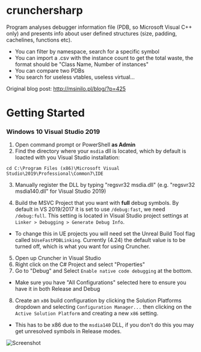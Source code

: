 # crunchersharp
Program analyses debugger information file (PDB, so Microsoft Visual C++ only) and presents info about user defined structures (size, padding, cachelines, functions etc). 

- You can filter by namespace, search for a specific symbol
- You can import a .csv with the instance count to get the total waste, the format should be "Class Name, Number of instances"
- You can compare two PDBs
- You search for useless vtables, useless virtual...  

Original blog post: http://msinilo.pl/blog/?p=425
# Getting Started

### Windows 10 Visual Studio 2019

1. Open command prompt or PowerShell **as Admin** 
2. Find the directory where your `msdia` dll is located, which by default is loacted with you Visual Studio installation:

  ```
  cd C:\Program Files (x86)\Microsoft Visual Studio\2019\Professional\Common7\IDE
  ```
3. Manually register the DLL by typing "regsvr32 msdia<VERSION>.dll" (e.g. "regsvr32 msdia140.dll" for Visual Studio 2019)

4. Build the MSVC Project that you want with **full** debug symbols. By default in VS 2019/2017 it is set to 
use `/debug:fast`, we need `/debug:full`. This setting is located in Visual Studio project settings at `Linker > Debugging > Generate Debug Info`.
 * To change this in UE projects you will need set the Unreal Build Tool flag called `bUseFastPDBLinking`.
  Currently (4.24) the default value is to be turned off, which is what you want for using Cruncher. 

5. Open up Cruncher in Visual Studio
6. Right click on the C# Project and select "Properties"
7. Go to "Debug" and Select `Enable native code debugging` at the bottom. 
  * Make sure you have "All Configurations" selected here to ensure you have it in both Release and Debug
8. Create an `x86` build configuration by clicking the Solution Platforms dropdown and selecting `Configuration Manager...` 
   then clicking on the `Active Solution Platform` and creating a new `x86` setting.
  * This has to be x86 due to the `msdia140` DLL, if you don't do this you may get unresolved symbols in Release modes. 
  
![Screenshot](Screenshot.png "Example screenshot")
